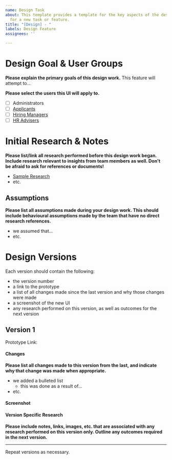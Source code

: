 ```yaml
---
name: Design Task
about: This template provides a template for the key aspects of the design process
  for a new task or feature.
title: "[Design] - "
labels: Design Feature
assignees: ''

---
```


# Design Goal & User Groups
**Please explain the primary goals of this design work.**
This feature will attempt to...

**Please select the users this UI will apply to.**
- [ ] Administrators
- [ ] [Applicants](https://github.com/GCTC-NTGC/TalentCloud/issues/1548)
- [ ] [Hiring Managers](https://github.com/GCTC-NTGC/TalentCloud/issues/1549)
- [ ] [HR Advisers](https://github.com/GCTC-NTGC/TalentCloud/issues/1550)

# Initial Research & Notes
**Please list/link all research performed before this design work began. Include research relevant to insights from team members as well. Don't be afraid to ask for references or documents!**

- [Sample Research](https://talent.canada.ca/faq/)
- etc.

## Assumptions
**Please list all assumptions made during your design work. This should include behavioural assumptions made by the team that have no direct research references.**

- we assumed that...
- etc.

# Design Versions
Each version should contain the following:
- the version number
- a link to the prototype
- a list of all changes made since the last version and why those changes were made
- a screenshot of the new UI
- any research performed on this version, as well as outcomes for the next version

## Version 1

Prototype Link:

#### Changes
**Please list all changes made to this version from the last, and indicate why that change was made when appropriate.**

- we added a bulleted list
  - this was done as a result of...
- etc.

#### Screenshot

#### Version Specific Research
**Please include notes, links, images, etc. that are associated with any research performed on this version only. Outline any outcomes required in the next version.**

<hr>

Repeat versions as necessary.
